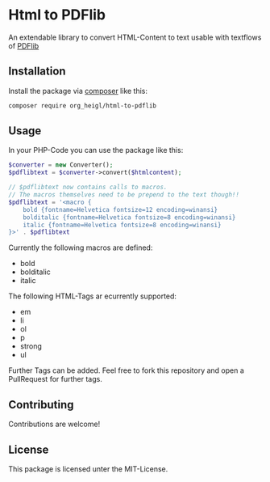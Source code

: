 # Html to PDFlib

An extendable library to convert HTML-Content to text 
usable with textflows of [PDFlib](http://pdflib.com)

## Installation

Install the package via [composer](https://getcomposer.org) like this:

```bash
composer require org_heigl/html-to-pdflib
```

## Usage

In your PHP-Code you can use the package like this:

```php
$converter = new Converter();
$pdflibtext = $converter->convert($htmlcontent);

// $pdflibtext now contains calls to macros.
// The macros themselves need to be prepend to the text though!!
$pdflibtext = '<macro {
    bold {fontname=Helvetica fontsize=12 encoding=winansi}
    bolditalic {fontname=Helvetica fontsize=8 encoding=winansi}
    italic {fontname=Helvetica fontsize=8 encoding=winansi}
}>' . $pdflibtext
```

Currently the following macros are defined:

* bold
* bolditalic
* italic

The following HTML-Tags ar ecurrently supported:

* em
* li
* ol
* p
* strong
* ul

Further Tags can be added. Feel free to fork this repository 
and open a PullRequest for further tags.

## Contributing

Contributions are welcome!

## License

This package is licensed unter the MIT-License.
